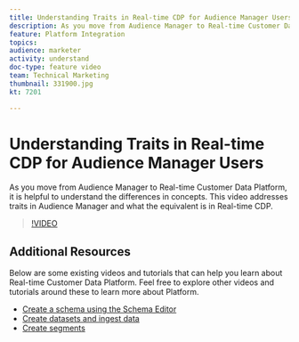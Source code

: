 ```yaml
---
title: Understanding Traits in Real-time CDP for Audience Manager Users
description: As you move from Audience Manager to Real-time Customer Data Platform, it is helpful to understand the differences in concepts. This video addresses traits in Audience Manager and what the equivalent is in Real-time CDP.
feature: Platform Integration
topics: 
audience: marketer
activity: understand
doc-type: feature video
team: Technical Marketing
thumbnail: 331900.jpg
kt: 7201

---
```


# Understanding Traits in Real-time CDP for Audience Manager Users

As you move from Audience Manager to Real-time Customer Data Platform, it is helpful to understand the differences in concepts. This video addresses traits in Audience Manager and what the equivalent is in Real-time CDP.

>[!VIDEO](https://video.tv.adobe.com/v/331900/?quality=12&learn=on)

## Additional Resources

Below are some existing videos and tutorials that can help you learn about Real-time Customer Data Platform. Feel free to explore other videos and tutorials around these to learn more about Platform.

* [Create a schema using the Schema Editor](https://experienceleague.adobe.com/docs/experience-platform/xdm/tutorials/create-schema-ui.html?lang=en#getting-started)
* [Create datasets and ingest data](https://experienceleague.adobe.com/docs/platform-learn/tutorials/data-ingestion/create-datasets-and-ingest-data.html?lang=en#data-ingestion)
* [Create segments](https://experienceleague.adobe.com/docs/platform-learn/tutorials/segments/create-segments.html?lang=en#segments)
